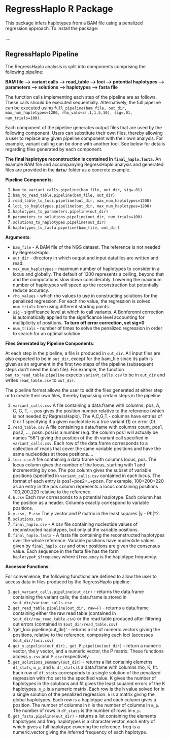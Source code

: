 
# RegressHaplo R Package

This package infers haplotypes from a BAM file using a penalized regression approach. To install the package:

....

## RegressHaplo Pipeline

The RegressHaplo analysis is split into components comprising the following pipeline:


**BAM file --> variant calls --> read\_table --> loci --> potential haplotypes --> parameters --> solutions --> haplotypes --> fasta file**

The function calls implementing each step of the pipeline are as follows. These calls should be executed sequentially.  Alternatively, the full pipeline can be executed using 
`full_pipeline(bam_file, out_dir, max_num_haplotypes=1200, rho_vals=c(.1,1,5,10), sig=.01, num_trials=100)`.   

Each component of the pipeline generates output files that are used by the following component.  Users can substitute their own files, thereby allowing a user to replace any given pipeline component with their own analysis.  For example, variant calling can be done with another tool.  See below for details regarding files generated by each component.

**The final haplotype reconstruction is contained in `final_haplo.fasta`.**  An example BAM file and accompanying RegressHaplo analysis and generated files are provided in the **`data/`** folder as a concrete example.

**Pipeline Components**:

1.  `bam_to_variant_calls.pipeline(bam_file, out_dir, sig=.01)` 
2. `bam_to_read_table.pipeline(bam_file, out_dir)`
3. `read_table_to_loci.pipeline(out_dir, max_num_haplotypes=1200)`
4. `loci_to_haplotypes.pipeline(out_dir, max_num_haplotypes=1200)`
5. `haplotypes_to_parameters.pipeline(out_dir)`
6. `parameters_to_solutions.pipeline(out_dir, num_trials=100)`
7. `solutions_to_haplotypes.pipeline(out_dir)`
8. `haplotypes_to_fasta.pipeline(bam_file, out_dir)`

**Arguments**:

* `bam_file` - A BAM file of the NGS dataset.  The reference is not needed by RegressHaplo. 
* `out_dir` - directory in which output and input datafiles are written and read.
* `max_num_haplotypes` - maximum number of haplotypes to consider in a locus and globally.  The default of 1200 represents a ceiling, beyond that and the computations slow down considerably.  Lowering the maximum number of haplotypes will speed up the reconstruction but potentially reduce accuracy.
* `rho_values` - which rho values to use in constructing solutions for the penalized regression.  For each rho value, the regression is solved `num_trials` time using different starting points.
* `sig` - significance level at which to call variants.  A Bonferonni correction is automatically applied to the significance level accounting for multiplicity of positions.  **To turn off error correction, set sig=0**
* `num_trials` - number of times to solve the penalized regression in order to search for an optimal solution.  

**Files Generated by Pipeline Components**:

At each step in the pipeline, a file is produced in `out_dir`.  All input files are also expected to be in `out_dir`, except for the bam_file since its path is given as an argument in the first two steps of the pipeline (subsequent steps don't need the bam file).  For example, the function `bam_to_read_table.pipeline` expects `variant_calls.csv` to be in `out_dir` and writes `read_table.csv` to `out_dir`.

The pipeline format allows the user to edit the files generated at either step or to create their own files, thereby bypassing certain steps in the pipeline

1. `variant_calls.csv`  A file containing a data.frame with columns: pos, A, C, G, T, -.   pos gives the position number relative to the reference (which is not needed by RegressHaplo).  The A,C,G,T,- columns have entries of 0 or 1 specifying if a given nucleotide is a true variant (1) or error (0). 
2. `read_table.csv`  A file containing a data.frame with columns count, pos1, pos2, ..., posn.  posi is a number (e.g. the column pos1 will actually be names "56") giving the position of the ith variant call specified in `variant_calls.csv`.  Each row of the data.frame corresponds to a collection of reads that cover the same variable positions and have the same nucleotides at those positions....
3. `loci.csv` A file containing a data.frame with columns locus, pos.  The locus column gives the number of the locus, starting with 1 and incrementing by one.   The pos column gives the subset of variable positions (specified in `variant_calls.csv` contained in each locus.  The format of each entry is pos1+pos2+..+posn.  For example, 100+200+220 as an entry in the pos column represents a locus containing positions 100,200,220 relative to the reference.
4. `h.csv` Each row corresponds to a potential haplotype.   Each column has the position as a header.  Columns exactly correspond to variable positions.  
3. `y.csv, P.csv` The y vector and P matrix in the least squares \|y - Ph\|^2.
4. `solutions.csv`
5. `final_haplo.csv` - A csv file containing nucleotide values of reconstructed haplotypes, but only at the variable positions.  
6. `final_haplo.fasta` - A fasta file containing the reconstructed haplotypes over the whole reference.  Variable positions have nucleotide values given by `final_haplo.csv` and other positions are given the consensus value.  Each sequence in the fasta file has the form `haplotype#_$frequency` where `$frequency` is the haplotype frequency.



**Accessor Functions**:

For convenience, the following functions are defined to allow the user to access data in files produced by the RegressHaplo pipeline:

1. `get_variant_calls.pipeline(out_dir)` - returns the data.frame containing the variant calls; the data.frame is stored in `$out_dir/variant_calls.csv`
2. `get_read_table.pipeline(out_dir, raw=F)` - returns a data.frame containing either the raw read table (contained in `$out_dir/raw_read_table.csv`) or the read table produced after filtering out errors (contained in `$out_dir/read_table.csv`)
3. 'get_loci.pipeline(out_dir)' - returns a list of numeric vectors giving the positions, relative to the reference, composing each loci (accesses `$out_dir/loci.csv`)
4. `get_y.pipeline(out_dir), get_P.pipeline(out_dir)` - return a numeric vector, the y vector, and a numeric vector, the P matrix.  These functions access `y.csv` and `P.csv` respectively
5. `get_solutions_summary(out_dir)` - returns a list containig elemetns `df_stats`, `m_p`, and  `h`.  `df_stats` is a data.frame with columns rho, K, fit.  Each row of `df_stats` corresponds to a single solution of the penalized regression with rho set to the specified value.  K gives the number of haplotypes in the solutions and fit gives the least squared errors of the K haplotypes.  `m_p` is a numeric matrix.  Each row is the h value solved for in a single solution of the penalized regression.  `h` is a matrix giving the global haplotypes.  Each row is a haplotype and each column gives a position.   The number of columns in `h` is the number of columns in `m_p`.   The number of rows in `df_stats` is the number of rows in `m_p`.  
6. `get_fasta.pipeline(out_dir)` - returns a list containing the elements haplotypes and freq.  haplotypes is a character.vector, each entry of which gives a full haplotype covering the reference.  freq is a numeric.vector giving the inferred frequency of each haplotype.

